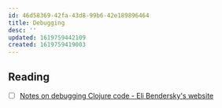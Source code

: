 ```yaml
---
id: 46d58369-42fa-43d8-99b6-42e189896464
title: Debugging
desc: ''
updated: 1619759442109
created: 1619759419003
---
```



## Reading

- [ ] [Notes on debugging Clojure code - Eli Bendersky's website](https://eli.thegreenplace.net/2017/notes-on-debugging-clojure-code/)
